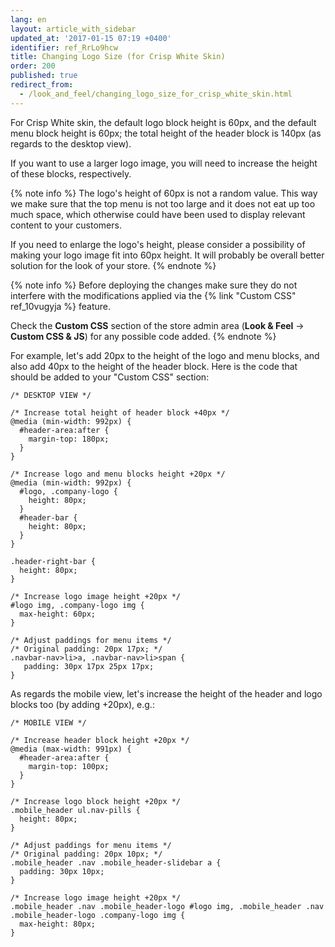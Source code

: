 ```yaml
---
lang: en
layout: article_with_sidebar
updated_at: '2017-01-15 07:19 +0400'
identifier: ref_RrLo9hcw
title: Changing Logo Size (for Crisp White Skin)
order: 200
published: true
redirect_from:
  - /look_and_feel/changing_logo_size_for_crisp_white_skin.html
---
```

For Crisp White skin, the default logo block height is 60px, and the default menu block height is 60px; the total height of the header block is 140px (as regards to the desktop view).

If you want to use a larger logo image, you will need to increase the height of these blocks, respectively.

{% note info %}
The logo's height of 60px is not a random value. This way we make sure that the top menu is not too large and it does not eat up too much space, which otherwise could have been used to display relevant content to your customers.

If you need to enlarge the logo's height, please consider a possibility of making your logo image fit into 60px height. It will probably be overall better solution for the look of your store.
{% endnote %}

{% note info %}
Before deploying the changes make sure they do not interfere with the modifications applied via the {% link "Custom CSS" ref_10vugyja %} feature. 

Check the **Custom CSS** section of the store admin area (**Look & Feel** -> **Custom CSS & JS**) for any possible code added.
{% endnote %}

For example, let's add 20px to the height of the logo and menu blocks, and also add 40px to the height of the header block. Here is the code that should be added to your "Custom CSS" section:

```
/* DESKTOP VIEW */

/* Increase total height of header block +40px */
@media (min-width: 992px) {
  #header-area:after {
    margin-top: 180px;
  }
}

/* Increase logo and menu blocks height +20px */
@media (min-width: 992px) {
  #logo, .company-logo {
    height: 80px;
  }
  #header-bar {
    height: 80px;
  }
}

.header-right-bar {
  height: 80px;
}

/* Increase logo image height +20px */
#logo img, .company-logo img {
  max-height: 60px;
}

/* Adjust paddings for menu items */
/* Original padding: 20px 17px; */
.navbar-nav>li>a, .navbar-nav>li>span {
   padding: 30px 17px 25px 17px;
}

```

As regards the mobile view, let's increase the height of the header and logo blocks too (by adding +20px), e.g.:

```
/* MOBILE VIEW */

/* Increase header block height +20px */
@media (max-width: 991px) {
  #header-area:after {
    margin-top: 100px;
  }
}

/* Increase logo block height +20px */
.mobile_header ul.nav-pills {
  height: 80px;
}

/* Adjust paddings for menu items */
/* Original padding: 20px 10px; */
.mobile_header .nav .mobile_header-slidebar a {
  padding: 30px 10px;
}

/* Increase logo image height +20px */
.mobile_header .nav .mobile_header-logo #logo img, .mobile_header .nav .mobile_header-logo .company-logo img {
  max-height: 80px;
}

```
